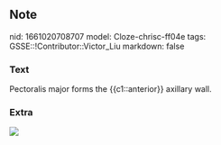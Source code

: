 ## Note
nid: 1661020708707
model: Cloze-chrisc-ff04e
tags: GSSE::!Contributor::Victor_Liu
markdown: false

### Text
Pectoralis major forms the {{c1::anterior}} axillary wall.

### Extra
<img src="paste-eacad4471284fcb96611382ed3fae1883378828a.jpg">
